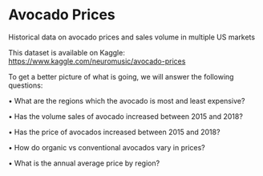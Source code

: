 # Avocado Prices
Historical data on avocado prices and sales volume in multiple US markets

This dataset is available on Kaggle: https://www.kaggle.com/neuromusic/avocado-prices

To get a better picture of what is going, we will answer the following questions:

• What are the regions which the avocado is most and least expensive?

• Has the volume sales of avocado increased between 2015 and 2018?

• Has the price of avocados increased between 2015 and 2018?

• How do organic vs conventional avocados vary in prices?

• What is the annual average price by region?
